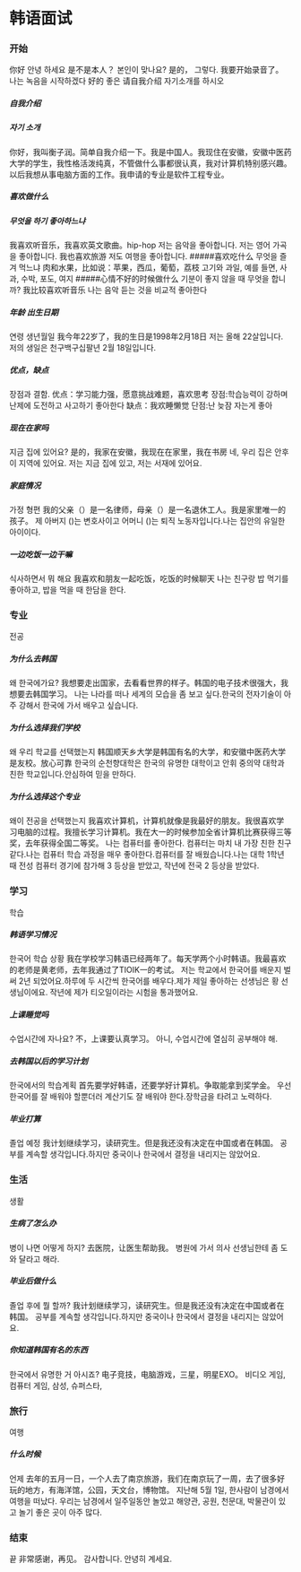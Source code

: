 # 韩语面试
### 开始
你好
안녕 하세요
是不是本人？
본인이 맞나요?
是的，
그렇다.
我要开始录音了。
나는 녹음을 시작하겠다
好的
좋은
请自我介绍
자기소개를 하시오
##### 自我介绍  
##### 자기 소개
你好，我叫衡子润。简单自我介绍一下。我是中国人。我现住在安徽，安徽中医药大学的学生，我性格活泼纯真，不管做什么事都很认真，我对计算机特别感兴趣。以后我想从事电脑方面的工作。我申请的专业是软件工程专业。
##### 喜欢做什么
##### 무엇을 하기 좋아하느냐
我喜欢听音乐，我喜欢英文歌曲。hip-hop
저는 음악을 좋아합니다. 저는 영어 가곡을 좋아합니다.
我也喜欢旅游
저도 여행을 좋아합니다.
#####喜欢吃什么
무엇을 즐겨 먹느냐
肉和水果，比如说：苹果，西瓜，葡萄，荔枝
고기와 과일, 예를 들면, 사과, 수박, 포도, 여지
#####心情不好的时候做什么
기분이 좋지 않을 때 무엇을 합니까?
我比较喜欢听音乐
나는 음악 듣는 것을 비교적 좋아한다
##### 年龄 出生日期
연령 생년월일
我今年22岁了，我的生日是1998年2月18日
저는 올해 22살입니다. 저의 생일은 천구백구십팔년 2월 18일입니다.
##### 优点，缺点
장점과 결함.
优点：学习能力强，愿意挑战难题，喜欢思考
장점:학습능력이 강하며 난제에 도전하고 사고하기 좋아한다
缺点：我欢睡懒觉
단점:난 늦잠 자는게 좋아
##### 现在在家吗
지금 집에 있어요?
是的，我家在安徽，我现在在家里，我在书房
네, 우리 집은 안후이 지역에 있어요. 저는 지금 집에 있고, 저는 서재에 있어요.
##### 家庭情况
가정 형편
我的父亲（）是一名律师，母亲（）是一名退休工人。我是家里唯一的孩子。
제 아버지 ()는 변호사이고 어머니 ()는 퇴직 노동자입니다.나는 집안의 유일한 아이이다.
##### 一边吃饭一边干嘛
식사하면서 뭐 해요
我喜欢和朋友一起吃饭，吃饭的时候聊天
나는 친구랑 밥 먹기를 좋아하고, 밥을 먹을 때 한담을 한다.

### 专业
전공
##### 为什么去韩国
왜 한국에가요?
我想要走出国家，去看看世界的样子。韩国的电子技术很强大，我想要去韩国学习。
나는 나라를 떠나 세계의 모습을 좀 보고 싶다.한국의 전자기술이 아주 강해서 한국에 가서 배우고 싶습니다.
##### 为什么选择我们学校
왜 우리 학교를 선택했는지
韩国顺天乡大学是韩国有名的大学，和安徽中医药大学是友校。放心可靠
한국의 순천향대학은 한국의 유명한 대학이고 안휘 중의약 대학과 친한 학교입니다.안심하여 믿을 만하다.
##### 为什么选择这个专业
왜이 전공을 선택했는지
我喜欢计算机，计算机就像是我最好的朋友。我很喜欢学习电脑的过程。我擅长学习计算机。我在大一的时候参加全省计算机比赛获得三等奖，去年获得全国二等奖。
나는 컴퓨터를 좋아한다. 컴퓨터는 마치 내 가장 친한 친구 같다.나는 컴퓨터 학습 과정을 매우 좋아한다.컴퓨터를 잘 배웠습니다.나는 대학 1학년 때 전성 컴퓨터 경기에 참가해 3 등상을 받았고, 작년에 전국 2 등상을 받았다.
### 学习
학습
##### 韩语学习情况
한국어 학습 상황
我在学校学习韩语已经两年了。每天学两个小时韩语。我最喜欢的老师是黄老师，去年我通过了TIOIK一的考试。
저는 학교에서 한국어를 배운지 벌써 2년 되었어요.하루에 두 시간씩 한국어를 배우다.제가 제일 좋아하는 선생님은 황 선생님이에요. 작년에 제가 티오일이라는 시험을 통과했어요.
##### 上课睡觉吗
수업시간에 자나요?
不，上课要认真学习。
아니, 수업시간에 열심히 공부해야 해.
##### 去韩国以后的学习计划
한국에서의 학습계획
首先要学好韩语，还要学好计算机。争取能拿到奖学金。
우선 한국어를 잘 배워야 할뿐더러 계산기도 잘 배워야 한다.장학금을 타려고 노력하다.
##### 毕业打算
졸업 예정
我计划继续学习，读研究生。但是我还没有决定在中国或者在韩国。
공부를 계속할 생각입니다.하지만 중국이나 한국에서 결정을 내리지는 않았어요.
### 生活
생활
##### 生病了怎么办
병이 나면 어떻게 하지?
去医院，让医生帮助我。
병원에 가서 의사 선생님한테 좀 도와 달라고 해라.
##### 毕业后做什么
졸업 후에 뭘 할까?
我计划继续学习，读研究生。但是我还没有决定在中国或者在韩国。
공부를 계속할 생각입니다.하지만 중국이나 한국에서 결정을 내리지는 않았어요.
##### 你知道韩国有名的东西
한국에서 유명한 거 아시죠?
电子竞技，电脑游戏，三星，明星EXO。
비디오 게임, 컴퓨터 게임, 삼성, 슈퍼스타,

### 旅行
여행
##### 什么时候
언제
去年的五月一日，一个人去了南京旅游，我们在南京玩了一周，去了很多好玩的地方，有海洋馆，公园，天文台，博物馆。
지난해 5월 1일, 한사람이 남경에서 여행을 떠났다. 우리는 남경에서 일주일동안 놀았고 해양관, 공원, 천문대, 박물관이 있고 놀기 좋은 곳이 아주 많다.
### 结束
끝
非常感谢，再见。
감사합니다. 안녕히 계세요.

















